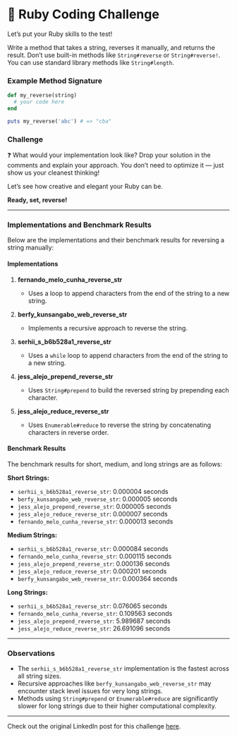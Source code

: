 # 🧠 Ruby Coding Challenge

Let’s put your Ruby skills to the test!

Write a method that takes a string, reverses it manually, and returns the result. Don’t use built-in methods like `String#reverse` or `String#reverse!`. You can use standard library methods like `String#length`.

### Example Method Signature

```ruby
def my_reverse(string)
  # your code here
end

puts my_reverse('abc') # => "cba"
```

### Challenge

❓ What would your implementation look like? Drop your solution in the comments and explain your approach. You don’t need to optimize it — just show us your cleanest thinking!

Let’s see how creative and elegant your Ruby can be.

**Ready, set, reverse!**

---

### Implementations and Benchmark Results

Below are the implementations and their benchmark results for reversing a string manually:

#### Implementations

1. **fernando_melo_cunha_reverse_str**
   - Uses a loop to append characters from the end of the string to a new string.

2. **berfy_kunsangabo_web_reverse_str**
   - Implements a recursive approach to reverse the string.

3. **serhii_s_b6b528a1_reverse_str**
   - Uses a `while` loop to append characters from the end of the string to a new string.

4. **jess_alejo_prepend_reverse_str**
   - Uses `String#prepend` to build the reversed string by prepending each character.

5. **jess_alejo_reduce_reverse_str**
   - Uses `Enumerable#reduce` to reverse the string by concatenating characters in reverse order.

#### Benchmark Results

The benchmark results for short, medium, and long strings are as follows:

**Short Strings:**
- `serhii_s_b6b528a1_reverse_str`: 0.000004 seconds
- `berfy_kunsangabo_web_reverse_str`: 0.000005 seconds
- `jess_alejo_prepend_reverse_str`: 0.000005 seconds
- `jess_alejo_reduce_reverse_str`: 0.000007 seconds
- `fernando_melo_cunha_reverse_str`: 0.000013 seconds

**Medium Strings:**
- `serhii_s_b6b528a1_reverse_str`: 0.000084 seconds
- `fernando_melo_cunha_reverse_str`: 0.000115 seconds
- `jess_alejo_prepend_reverse_str`: 0.000136 seconds
- `jess_alejo_reduce_reverse_str`: 0.000201 seconds
- `berfy_kunsangabo_web_reverse_str`: 0.000364 seconds

**Long Strings:**
- `serhii_s_b6b528a1_reverse_str`: 0.076065 seconds
- `fernando_melo_cunha_reverse_str`: 0.109563 seconds
- `jess_alejo_prepend_reverse_str`: 5.989687 seconds
- `jess_alejo_reduce_reverse_str`: 26.691096 seconds

---

### Observations

- The `serhii_s_b6b528a1_reverse_str` implementation is the fastest across all string sizes.
- Recursive approaches like `berfy_kunsangabo_web_reverse_str` may encounter stack level issues for very long strings.
- Methods using `String#prepend` or `Enumerable#reduce` are significantly slower for long strings due to their higher computational complexity.

---

Check out the original LinkedIn post for this challenge [here](https://www.linkedin.com/feed/update/urn:li:activity:7326692494572761089?utm_source=share&utm_medium=member_desktop&rcm=ACoAABWc6oMBiuwv2plRUS-i9qym3gm0c59VD7s).
